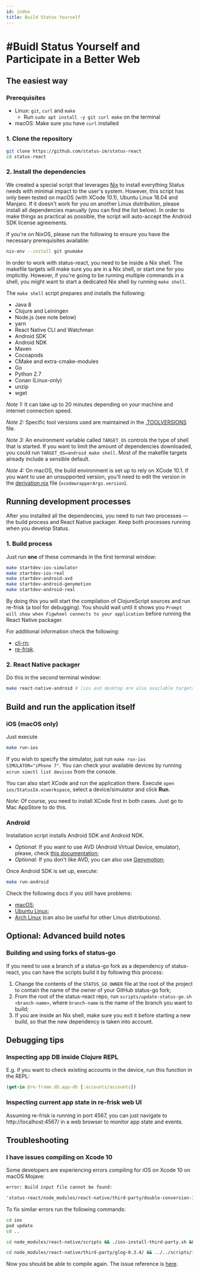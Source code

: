 ```yaml
---
id: index
title: Build Status Yourself
---
```


# #Buidl Status Yourself and Participate in a Better Web

## The easiest way

### Prerequisites

- Linux: `git`, `curl` and `make`
  - Run `sudo apt install -y git curl make` on the terminal
- macOS: Make sure you have `curl` installed

### 1. Clone the repository

```bash
git clone https://github.com/status-im/status-react
cd status-react
```

### 2. Install the dependencies

We created a special script that leverages [Nix](https://nixos.org/nix) to install everything Status needs with minimal impact to the user's system. However, this script has only been tested on macOS (with XCode 10.1), Ubuntu Linux 18.04 and Manjaro. If it doesn't work for you on another Linux distribution, please install all dependencies manually (you can find the list below).
In order to make things as practical as possible, the script will auto-accept the Android SDK license agreements.

If you're on NixOS, please run the following to ensure you have the necessary prerequisites available:

```bash
nix-env --install git gnumake
```

In order to work with status-react, you need to be inside a Nix shell. The makefile targets will make sure you are in a Nix shell, or start one for you implicitly. However, if you're going to be running multiple commands in a shell, you might want to start a dedicated Nix shell by running `make shell`.

The `make shell` script prepares and installs the following:

- Java 8
- Clojure and Leiningen
- Node.js (see note below)
- yarn
- React Native CLI and Watchman
- Android SDK
- Android NDK
- Maven
- Cocoapods
- CMake and extra-cmake-modules
- Go
- Python 2.7
- Conan (Linux-only)
- unzip
- wget

*Note 1:* It can take up to 20 minutes depending on your machine and internet connection speed.

*Note 2:* Specific tool versions used are maintained in the [.TOOLVERSIONS](https://github.com/status-im/status-react/blob/develop/.TOOLVERSIONS) file.

*Note 3:* An environment variable called `TARGET_OS` controls the type of shell that is started. If you want to limit the amount of dependencies downloaded, you could run `TARGET_OS=android make shell`. Most of the makefile targets already include a sensible default.

*Note 4:* On macOS, the build environment is set up to rely on XCode 10.1. If you want to use an unsupported version, you'll need to edit the version in the [derivation.nix](https://github.com/status-im/status-react/blob/develop/nix/mobile/default.nix) file (`xcodewrapperArgs.version`).

## Running development processes

After you installed all the dependencies, you need to run two processes — the build process and React Native packager. Keep both processes running when you develop Status.

### 1. Build process

Just run **one** of these commands in the first terminal window:

```bash
make startdev-ios-simulator
make startdev-ios-real
make startdev-android-avd
make startdev-android-genymotion
make startdev-android-real
```

By doing this you will start the compilation of ClojureScript sources and run re-frisk (a tool for debugging). You should wait until it shows you `Prompt will show when Figwheel connects to your application` before running the React Native packager.

For additional information check the following:

- [clj-rn](https://github.com/status-im/clj-rn);
- [re-frisk](https://github.com/flexsurfer/re-frisk).

### 2. React Native packager

Do this in the second terminal window:

```bash
make react-native-android # (ios and desktop are also available targets)
```

## Build and run the application itself

### iOS (macOS only)

Just execute

```bash
make run-ios
```

If you wish to specify the simulator, just run `make run-ios SIMULATOR="iPhone 7"`.
You can check your available devices by running `xcrun simctl list devices` from the console.

You can also start XCode and run the application there. Execute `open ios/StatusIm.xcworkspace`, select a device/simulator and click **Run**.

*Note:* Of course, you need to install XCode first in both cases. Just go to Mac AppStore to do this.

### Android

Installation script installs Android SDK and Android NDK.

- *Optional:* If you want to use AVD (Android Virtual Device, emulator), please, check [this documentation](https://developer.android.com/studio/run/emulator);
- *Optional:* If you don't like AVD, you can also use [Genymotion](https://genymotion.com);

Once Android SDK is set up, execute:

  ```bash
  make run-android
  ```

Check the following docs if you still have problems:

- [macOS](https://gist.github.com/patrickhammond/4ddbe49a67e5eb1b9c03);
- [Ubuntu Linux](https://gist.github.com/zhy0/66d4c5eb3bcfca54be2a0018c3058931);
- [Arch Linux](https://wiki.archlinux.org/index.php/android) (can also be useful for other Linux distributions).

## Optional: Advanced build notes

### Building and using forks of status-go

If you need to use a branch of a status-go fork as a dependency of status-react, you can have the scripts build it by following this process:

1. Change the contents of the `STATUS_GO_OWNER` file at the root of the project to contain the name of the owner of your GitHub status-go fork;
1. From the root of the status-react repo, run `scripts/update-status-go.sh <branch-name>`, where `branch-name` is the name of the branch you want to build;
1. If you are inside an Nix shell, make sure you exit it before starting a new build, so that the new dependency is taken into account.

## Debugging tips

### Inspecting app DB inside Clojure REPL

E.g. if you want to check existing accounts in the device, run this function in the REPL:

```clojure
(get-in @re-frame.db.app-db [:accounts/accounts])
```

### Inspecting current app state in re-frisk web UI

Assuming re-frisk is running in port 4567, you can just navigate to http://localhost:4567/ in a web browser to monitor app state and events.

## Troubleshooting

### I have issues compiling on Xcode 10

Some developers are experiencing errors compiling for iOS on Xcode 10 on macOS Mojave:

```txt
error: Build input file cannot be found:

'status-react/node_modules/react-native/third-party/double-conversion-1.1.6/src/cached-powers.cc'
```

To fix similar errors run the following commands:

```bash
cd ios
pod update
cd ..

cd node_modules/react-native/scripts && ./ios-install-third-party.sh && cd ../../../

cd node_modules/react-native/third-party/glog-0.3.4/ && ../../scripts/ios-configure-glog.sh && cd ../../../../
```

Now you should be able to compile again. The issue reference is [here](ttps://github.com/facebook/react-native/issues/21168#issuecomment-422431294).